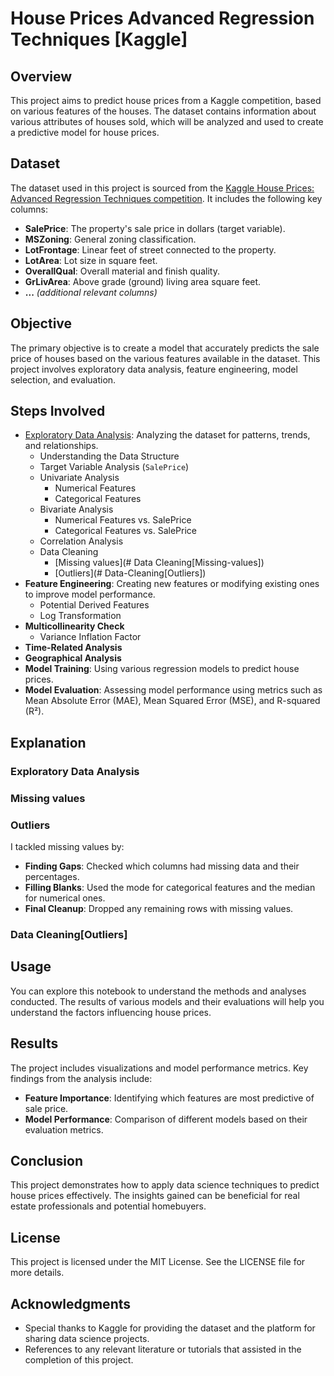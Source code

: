 # House Prices Advanced Regression Techniques [Kaggle]

## Overview
This project aims to predict house prices from a Kaggle competition, based on various features of the houses. The dataset contains information about various attributes of houses sold, which will be analyzed and used to create a predictive model for house prices.

## Dataset
The dataset used in this project is sourced from the [Kaggle House Prices: Advanced Regression Techniques competition](https://www.kaggle.com/c/house-prices-advanced-regression-techniques/data). It includes the following key columns:

- **SalePrice**: The property's sale price in dollars (target variable).
- **MSZoning**: General zoning classification.
- **LotFrontage**: Linear feet of street connected to the property.
- **LotArea**: Lot size in square feet.
- **OverallQual**: Overall material and finish quality.
- **GrLivArea**: Above grade (ground) living area square feet.
- **...** *(additional relevant columns)*

## Objective
The primary objective is to create a model that accurately predicts the sale price of houses based on the various features available in the dataset. This project involves exploratory data analysis, feature engineering, model selection, and evaluation.

## Steps Involved
- [Exploratory Data Analysis](#Exploratory-Data-Analysis): Analyzing the dataset for patterns, trends, and relationships.
  - Understanding the Data Structure
  - Target Variable Analysis (`SalePrice`)
  - Univariate Analysis
    - Numerical Features
    - Categorical Features
  - Bivariate Analysis
    - Numerical Features vs. SalePrice
    - Categorical Features vs. SalePrice
  - Correlation Analysis
  - Data Cleaning
    - [Missing values](# Data Cleaning[Missing-values])
    - [Outliers](# Data-Cleaning[Outliers])
- **Feature Engineering**: Creating new features or modifying existing ones to improve model performance.
  - Potential Derived Features
  - Log Transformation
- **Multicollinearity Check**
  - Variance Inflation Factor
- **Time-Related Analysis**
- **Geographical Analysis**
- **Model Training**: Using various regression models to predict house prices.
- **Model Evaluation**: Assessing model performance using metrics such as Mean Absolute Error (MAE), Mean Squared Error (MSE), and R-squared (R²).

## Explanation

### Exploratory Data Analysis

### Missing values

### Outliers



I tackled missing values by: 

- **Finding Gaps**: Checked which columns had missing data and their percentages.  
- **Filling Blanks**: Used the mode for categorical features and the median for numerical ones. 
- **Final Cleanup**: Dropped any remaining rows with missing values.

### Data Cleaning[Outliers]

## Usage

You can explore this notebook to understand the methods and analyses conducted. The results of various models and their evaluations will help you understand the factors influencing house prices.

## Results

The project includes visualizations and model performance metrics. Key findings from the analysis include:

- **Feature Importance**: Identifying which features are most predictive of sale price.
- **Model Performance**: Comparison of different models based on their evaluation metrics.

## Conclusion

This project demonstrates how to apply data science techniques to predict house prices effectively. The insights gained can be beneficial for real estate professionals and potential homebuyers.

## License

This project is licensed under the MIT License. See the LICENSE file for more details.

## Acknowledgments

- Special thanks to Kaggle for providing the dataset and the platform for sharing data science projects.
- References to any relevant literature or tutorials that assisted in the completion of this project.

